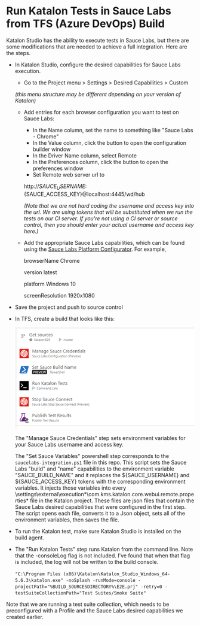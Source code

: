 # Run Katalon Tests in Sauce Labs from TFS (Azure DevOps) Build
Katalon Studio has the ability to execute tests in Sauce Labs, but there are some modifications that are needed to achieve a full integration.  Here are the steps.

* In Katalon Studio, configure the desired capabilities for Sauce Labs execution.
  * Go to the Project menu > Settings > Desired Capabilities > Custom
  
  _(this menu structure may be different depending on your version of Katalon)_
  * Add entries for each browser configuration you want to test on Sauce Labs:
  
    * In the Name column, set the name to something like "Sauce Labs - Chrome"
    * In the Value column, click the button to open the configuration builder window
    * In the Driver Name column, select Remote
    * In the Preferences column, click the button to open the preferences window
    * Set Remote web server url to 
  
    http://${SAUCE_USERNAME}:${SAUCE_ACCESS_KEY}@localhost:4445/wd/hub
    
    _(Note that we are not hard coding the username and access key into the url. We are using tokens that will be substituted when we run the tests on our CI server. If you're not using a CI server or source control, then you should enter your actual username and access key here.)_
  * Add the appropriate Sauce Labs capabilities, which can be found using the [Sauce Labs Platform Configurator](https://wiki.saucelabs.com/display/DOCS/Platform+Configurator#/).  For example,
  
    browserName Chrome
    
    version latest
    
    platform Windows 10
    
    screenResolution 1920x1080
    
* Save the project and push to source control
* In TFS, create a build that looks like this:

    ![build steps](screenshots/tfs-build-steps.png)

    The "Manage Sauce Credentials" step sets environment variables for your Sauce Labs username and access key.

    The "Set Sauce Variables" powershell step corresponds to the `saucelabs-integration.ps1` file in this repo.  This script sets the Sauce Labs "build" and "name" capabilities to the environment variable "SAUCE_BUILD_NAME" and it replaces the ${SAUCE_USERNAME} and ${SAUCE_ACCESS_KEY} tokens with the corresponding environment variables.  It injects those variables into every \settings\external\execution\*\com.kms.katalon.core.webui.remote.properties* file in the Katalon project.  These files are json files that contain the Sauce Labs desired capabilities that were configured in the first step.  The script opens each file, converts it to a Json object, sets all of the environment variables, then saves the file.

* To run the Katalon test, make sure Katalon Studio is installed on the build agent.
* The "Run Katalon Tests" step runs Katalon from the command line.  Note that the -consoleLog flag is not included.  I've found that when that flag is included, the log will not be written to the build console.

    `"C:\Program Files (x86)\Katalon\Katalon_Studio_Windows_64-5.6.3\katalon.exe"
-noSplash -runMode=console -projectPath="%BUILD_SOURCESDIRECTORY%\E2E.prj" -retry=0 -testSuiteCollectionPath="Test Suites/Smoke Suite"`

Note that we are running a test suite collection, which needs to be preconfigured with a Profile and the Sauce Labs desired capabilities we created earlier.
